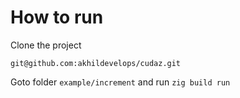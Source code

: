 # How to run

Clone the project

`git@github.com:akhildevelops/cudaz.git`

Goto folder `example/increment` and run `zig build run`